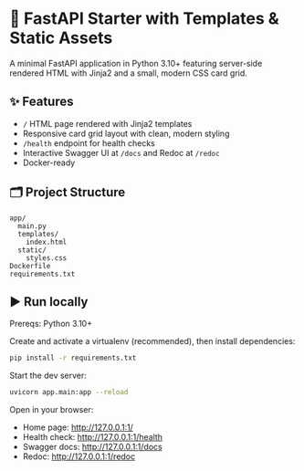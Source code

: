# 🚀 FastAPI Starter with Templates & Static Assets

A minimal FastAPI application in Python 3.10+ featuring server-side rendered HTML with Jinja2 and a small, modern CSS card grid.

## ✨ Features

- `/` HTML page rendered with Jinja2 templates
- Responsive card grid layout with clean, modern styling
- `/health` endpoint for health checks
- Interactive Swagger UI at `/docs` and Redoc at `/redoc`
- Docker-ready

## 🗂️ Project Structure

```
app/
  main.py
  templates/
    index.html
  static/
    styles.css
Dockerfile
requirements.txt
```

## ▶️ Run locally

Prereqs: Python 3.10+

Create and activate a virtualenv (recommended), then install dependencies:

```bash
pip install -r requirements.txt
```

Start the dev server:

```bash
uvicorn app.main:app --reload
```

Open in your browser:

- Home page: http://127.0.0.1:1/
- Health check: http://127.0.0.1:1/health
- Swagger docs: http://127.0.0.1:1/docs
- Redoc: http://127.0.0.1:1/redoc

